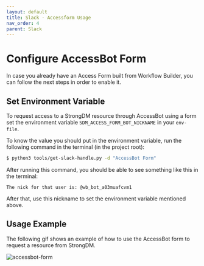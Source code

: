 ```yaml
---
layout: default
title: Slack - Accessform Usage
nav_order: 4
parent: Slack
---
```


# Configure AccessBot Form

In case you already have an Access Form built from Workflow Builder, you can follow the next steps in order to enable it.

## Set Environment Variable

To request access to a StrongDM resource through AccessBot using a form set the environment variable `SDM_ACCESS_FORM_BOT_NICKNAME` in your `env-file`.

To know the value you should put in the environment variable, run the following command in the terminal (in the project root):

```bash
$ python3 tools/get-slack-handle.py -d "AccessBot Form" 
```
After running this command, you should be able to see something like this in the terminal:

```
The nick for that user is: @wb_bot_a03muafcvm1
```

After that, use this nickname to set the environment variable mentioned above.

## Usage Example

The following gif shows an example of how to use the AccessBot form to request a resource from StrongDM.

![accessbot-form](https://user-images.githubusercontent.com/82273420/163173633-243771d8-a31c-4f79-aaf6-102eb4265286.gif)
